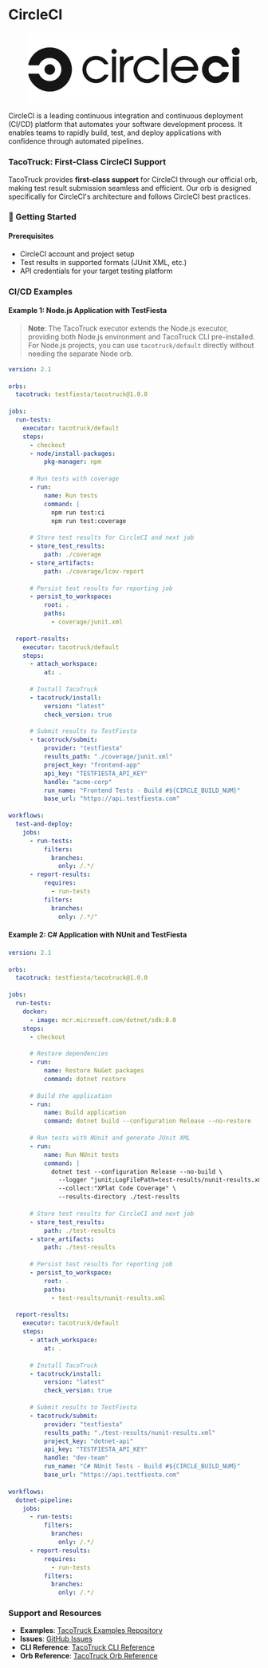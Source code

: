 # CircleCI



<figure><img src="../../.gitbook/assets/circle-ci.svg" alt=""><figcaption></figcaption></figure>

CircleCI is a leading continuous integration and continuous deployment (CI/CD) platform that automates your software development process. It enables teams to rapidly build, test, and deploy applications with confidence through automated pipelines.

### TacoTruck: First-Class CircleCI Support

TacoTruck provides **first-class support** for CircleCI through our official orb, making test result submission seamless and efficient. Our orb is designed specifically for CircleCI's architecture and follows CircleCI best practices.

### 🚀 Getting Started

#### Prerequisites

* CircleCI account and project setup
* Test results in supported formats (JUnit XML, etc.)
* API credentials for your target testing platform

### CI/CD Examples

#### Example 1: Node.js Application with TestFiesta

> **Note**: The TacoTruck executor extends the Node.js executor, providing both Node.js environment and TacoTruck CLI pre-installed. For Node.js projects, you can use `tacotruck/default` directly without needing the separate Node orb.

```yaml
version: 2.1

orbs:
  tacotruck: testfiesta/tacotruck@1.0.0

jobs:
  run-tests:
    executor: tacotruck/default
    steps:
      - checkout
      - node/install-packages:
          pkg-manager: npm
      
      # Run tests with coverage
      - run:
          name: Run tests
          command: |
            npm run test:ci
            npm run test:coverage
      
      # Store test results for CircleCI and next job
      - store_test_results:
          path: ./coverage
      - store_artifacts:
          path: ./coverage/lcov-report
      
      # Persist test results for reporting job
      - persist_to_workspace:
          root: .
          paths:
            - coverage/junit.xml

  report-results:
    executor: tacotruck/default
    steps:
      - attach_workspace:
          at: .
      
      # Install TacoTruck
      - tacotruck/install:
          version: "latest"
          check_version: true
      
      # Submit results to TestFiesta
      - tacotruck/submit:
          provider: "testfiesta"
          results_path: "./coverage/junit.xml"
          project_key: "frontend-app"
          api_key: "TESTFIESTA_API_KEY"
          handle: "acme-corp"
          run_name: "Frontend Tests - Build #${CIRCLE_BUILD_NUM}"
          base_url: "https://api.testfiesta.com"

workflows:
  test-and-deploy:
    jobs:
      - run-tests:
          filters:
            branches:
              only: /.*/
      - report-results:
          requires:
            - run-tests
          filters:
            branches:
              only: /.*/"
```

#### Example 2: C# Application with NUnit and TestFiesta

```yaml
version: 2.1

orbs:
  tacotruck: testfiesta/tacotruck@1.0.0

jobs:
  run-tests:
    docker:
      - image: mcr.microsoft.com/dotnet/sdk:8.0
    steps:
      - checkout
      
      # Restore dependencies
      - run:
          name: Restore NuGet packages
          command: dotnet restore
      
      # Build the application
      - run:
          name: Build application
          command: dotnet build --configuration Release --no-restore
      
      # Run tests with NUnit and generate JUnit XML
      - run:
          name: Run NUnit tests
          command: |
            dotnet test --configuration Release --no-build \
              --logger "junit;LogFilePath=test-results/nunit-results.xml" \
              --collect:"XPlat Code Coverage" \
              --results-directory ./test-results
      
      # Store test results for CircleCI and next job
      - store_test_results:
          path: ./test-results
      - store_artifacts:
          path: ./test-results
      
      # Persist test results for reporting job
      - persist_to_workspace:
          root: .
          paths:
            - test-results/nunit-results.xml

  report-results:
    executor: tacotruck/default
    steps:
      - attach_workspace:
          at: .
      
      # Install TacoTruck
      - tacotruck/install:
          version: "latest"
          check_version: true
      
      # Submit results to TestFiesta
      - tacotruck/submit:
          provider: "testfiesta"
          results_path: "./test-results/nunit-results.xml"
          project_key: "dotnet-api"
          api_key: "TESTFIESTA_API_KEY"
          handle: "dev-team"
          run_name: "C# NUnit Tests - Build #${CIRCLE_BUILD_NUM}"
          base_url: "https://api.testfiesta.com"

workflows:
  dotnet-pipeline:
    jobs:
      - run-tests:
          filters:
            branches:
              only: /.*/
      - report-results:
          requires:
            - run-tests
          filters:
            branches:
              only: /.*/
```

### Support and Resources

* **Examples**: [TacoTruck Examples Repository](https://github.com/testfiesta/tacotruck-examples)
* **Issues**: [GitHub Issues](https://github.com/testfiesta/tacotruck-orb/issues)
* **CLI Reference**: [TacoTruck CLI Reference](https://github.com/testfiesta/tacotruck)
* **Orb Reference**: [TacoTruck Orb Reference](https://circleci.com/developer/orbs/orb/testfiesta/tacotruck)



